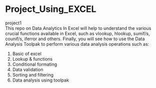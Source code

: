 # Project_Using_EXCEL
project1
<br>
This repo on Data Analytics In Excel will help to understand the various crucial functions available in Excel, such as vlookup, hlookup, sumif/s, counif/s, iferror and others. Finally, you will see how to use the Data Analysis Toolpak to perform various data analysis operations such as:
1. Basic of excel 
2. Lookup & functions
3. Conditional formating
4. Data validation
5. Sorting and filtering
6. Data analysis using toolpak
